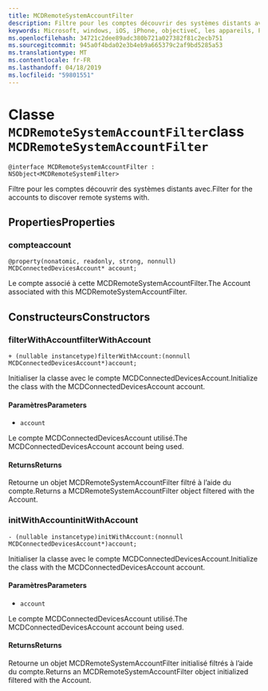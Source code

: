 ```yaml
---
title: MCDRemoteSystemAccountFilter
description: Filtre pour les comptes découvrir des systèmes distants avec.
keywords: Microsoft, windows, iOS, iPhone, objectiveC, les appareils, Project Rome connectés
ms.openlocfilehash: 34721c2dee89adc380b721a027382f81c2ecb751
ms.sourcegitcommit: 945a0f4bda02e3b4eb9a665379c2af9bd5285a53
ms.translationtype: MT
ms.contentlocale: fr-FR
ms.lasthandoff: 04/18/2019
ms.locfileid: "59801551"
---
```

# <a name="class-mcdremotesystemaccountfilter"></a><span data-ttu-id="7e121-104">Classe `MCDRemoteSystemAccountFilter`</span><span class="sxs-lookup"><span data-stu-id="7e121-104">class `MCDRemoteSystemAccountFilter`</span></span> 

```
@interface MCDRemoteSystemAccountFilter : NSObject<MCDRemoteSystemFilter>
```  

<span data-ttu-id="7e121-105">Filtre pour les comptes découvrir des systèmes distants avec.</span><span class="sxs-lookup"><span data-stu-id="7e121-105">Filter for the accounts to discover remote systems with.</span></span>

## <a name="properties"></a><span data-ttu-id="7e121-106">Properties</span><span class="sxs-lookup"><span data-stu-id="7e121-106">Properties</span></span>

### <a name="account"></a><span data-ttu-id="7e121-107">compte</span><span class="sxs-lookup"><span data-stu-id="7e121-107">account</span></span>
`@property(nonatomic, readonly, strong, nonnull) MCDConnectedDevicesAccount* account;`

<span data-ttu-id="7e121-108">Le compte associé à cette MCDRemoteSystemAccountFilter.</span><span class="sxs-lookup"><span data-stu-id="7e121-108">The Account associated with this MCDRemoteSystemAccountFilter.</span></span>

## <a name="constructors"></a><span data-ttu-id="7e121-109">Constructeurs</span><span class="sxs-lookup"><span data-stu-id="7e121-109">Constructors</span></span>

### <a name="filterwithaccount"></a><span data-ttu-id="7e121-110">filterWithAccount</span><span class="sxs-lookup"><span data-stu-id="7e121-110">filterWithAccount</span></span>
`+ (nullable instancetype)filterWithAccount:(nonnull MCDConnectedDevicesAccount*)account;`

<span data-ttu-id="7e121-111">Initialiser la classe avec le compte MCDConnectedDevicesAccount.</span><span class="sxs-lookup"><span data-stu-id="7e121-111">Initialize the class with the MCDConnectedDevicesAccount account.</span></span>

#### <a name="parameters"></a><span data-ttu-id="7e121-112">Paramètres</span><span class="sxs-lookup"><span data-stu-id="7e121-112">Parameters</span></span> 
* `account` 

<span data-ttu-id="7e121-113">Le compte MCDConnectedDevicesAccount utilisé.</span><span class="sxs-lookup"><span data-stu-id="7e121-113">The MCDConnectedDevicesAccount account being used.</span></span>

#### <a name="returns"></a><span data-ttu-id="7e121-114">Returns</span><span class="sxs-lookup"><span data-stu-id="7e121-114">Returns</span></span>
<span data-ttu-id="7e121-115">Retourne un objet MCDRemoteSystemAccountFilter filtré à l’aide du compte.</span><span class="sxs-lookup"><span data-stu-id="7e121-115">Returns a MCDRemoteSystemAccountFilter object filtered with the Account.</span></span>

### <a name="initwithaccount"></a><span data-ttu-id="7e121-116">initWithAccount</span><span class="sxs-lookup"><span data-stu-id="7e121-116">initWithAccount</span></span>
`- (nullable instancetype)initWithAccount:(nonnull MCDConnectedDevicesAccount*)account;`

<span data-ttu-id="7e121-117">Initialiser la classe avec le compte MCDConnectedDevicesAccount.</span><span class="sxs-lookup"><span data-stu-id="7e121-117">Initialize the class with the MCDConnectedDevicesAccount account.</span></span>

#### <a name="parameters"></a><span data-ttu-id="7e121-118">Paramètres</span><span class="sxs-lookup"><span data-stu-id="7e121-118">Parameters</span></span> 
* `account` 

<span data-ttu-id="7e121-119">Le compte MCDConnectedDevicesAccount utilisé.</span><span class="sxs-lookup"><span data-stu-id="7e121-119">The MCDConnectedDevicesAccount account being used.</span></span>

#### <a name="returns"></a><span data-ttu-id="7e121-120">Returns</span><span class="sxs-lookup"><span data-stu-id="7e121-120">Returns</span></span>
<span data-ttu-id="7e121-121">Retourne un objet MCDRemoteSystemAccountFilter initialisé filtrés à l’aide du compte.</span><span class="sxs-lookup"><span data-stu-id="7e121-121">Returns an MCDRemoteSystemAccountFilter object initialized filtered with the Account.</span></span>